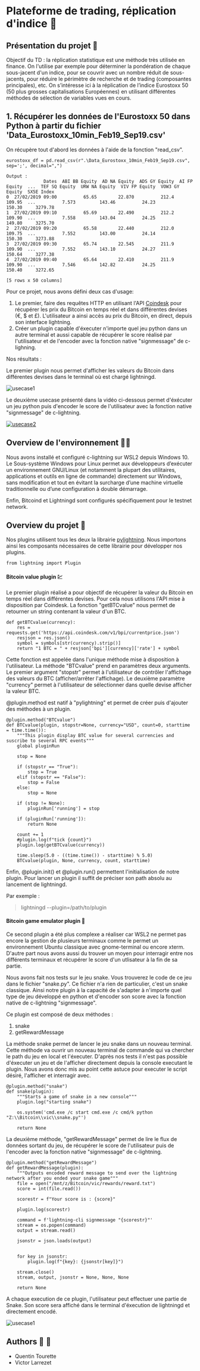 # Plateforme de trading, réplication d'indice :cactus:

## Présentation du projet :racehorse:

Objectif du TD : la réplication statistique est une méthode très utilisée en finance. On l'utilise par
exemple pour déterminer la pondération de chaque sous-jacent d'un indice, pour se couvrir avec
un nombre réduit de sous-jacents, pour réduire le périmètre de recherche et de trading
(composantes principales), etc. On s’intéresse ici à la réplication de l’indice Eurostoxx 50 (50 plus
grosses capitalisations Européennes) en utilisant différentes méthodes de sélection de variables
vues en cours.

## 1. Récupérer les données de l'Eurostoxx 50 dans Python à partir du fichier 'Data_Eurostoxx_10min_Feb19_Sep19.csv'

On récupère tout d'abord les données à l'aide de la fonction "read_csv".

```
eurostoxx_df = pd.read_csv(r".\Data_Eurostoxx_10min_Feb19_Sep19.csv", sep=';', decimal=",")

Output : 
              Dates  ABI BB Equity  AD NA Equity  ADS GY Equity  AI FP Equity  ...  TEF SQ Equity  URW NA Equity  VIV FP Equity  VOW3 GY Equity  SX5E Index
0  27/02/2019 09:00          65.65        22.870          212.4        109.95  ...          7.573         143.46          24.23          150.30     3279.78
1  27/02/2019 09:10          65.69        22.490          212.2        109.90  ...          7.558         143.04          24.25          149.80     3275.70
2  27/02/2019 09:20          65.58        22.440          212.0        109.75  ...          7.552         143.00          24.14          150.30     3273.88
3  27/02/2019 09:30          65.74        22.545          211.9        109.90  ...          7.552         143.10          24.27          150.64     3277.38
4  27/02/2019 09:40          65.64        22.410          211.9        109.90  ...          7.546         142.82          24.25          150.40     3272.65

[5 rows x 50 columns]
```

Pour ce projet, nous avons défini deux cas d'usage:
1. Le premier, faire des requêtes HTTP en utilisant l'API [Coindesk]('https://api.coindesk.com/v1/bpi/currentprice.json') pour récupérer les prix du Bitcoin en temps réel et dans différentes devises (€, $ et £). L'utilisateur a ainsi accès au prix du Bitcoin, en direct, depuis son interface lightning.
2. Créer un plugin capable d'éxecuter n'importe quel jeu python dans un autre terminal et aussi capable de récupérer le score réalisé par l'utilisateur et de l'encoder avec la fonction native "signmessage" de c-lighning.

Nos résultats : 

Le premier plugin nous permet d'afficher les valeurs du Bitcoin dans différentes devises dans le terminal où est chargé lightningd.

![usecase1](https://github.com/victorlrz/LightningPlugin/blob/main/src/btcplugin.png)

Le deuxième usecase présenté dans la vidéo ci-dessous permet d'éxécuter un jeu python puis d'encoder le score de l'utilisateur avec la fonction native "signmessage" de c-lightning.

[![usecase2](https://github.com/victorlrz/LightningPlugin/blob/main/src/hook.png)](https://www.youtube.com/watch?v=S9FJD41cBcY&feature=youtu.be)

## Overview de l'environnement :runner::dash:

Nous avons installé et configuré c-lightning sur WSL2 depuis Windows 10. Le Sous-système Windows pour Linux permet aux développeurs d’exécuter un environnement GNU/Linux (et notamment la plupart des utilitaires, applications et outils en ligne de commande) directement sur Windows, sans modification et tout en évitant la surcharge d’une machine virtuelle traditionnelle ou d’une configuration à double démarrage.

Enfin, Bitcoind et Lightningd sont configurés spécifiquement pour le testnet network.

## Overview du projet :eyes:

Nos plugins utilisent tous les deux la librairie [pylightning](https://pypi.org/project/lightning-python/). Nous importons ainsi les composants nécessaires de cette librairie pour développer nos plugins.

```from lightning import Plugin```

#### Bitcoin value plugin :chart:

Le premier plugin réalisé a pour objectif de récupérer la valeur du Bitcoin en temps réel dans différentes devises. Pour cela nous utilisons l'API mise à disposition par Coindesk. La fonction "getBTCvalue" nous permet de retourner un string contenant la valeur d'un BTC.

```
def getBTCvalue(currency):
    res = requests.get('https://api.coindesk.com/v1/bpi/currentprice.json')
    resjson = res.json()
    symbol = symbols[str(currency).strip()]
    return "1 BTC = " + resjson['bpi'][currency]['rate'] + symbol
```

Cette fonction est appelée dans l'unique méthode mise à disposition à l'utilisateur. La méthode "BTCvalue" prend en paramètres deux arguments. Le premier argument "stopstr" permet à l'utilisateur de contrôler l'affichage des valeurs du BTC (afficher/arrêter l'affichage). Le deuxième paramètre "currency" permet à l'utilisateur de sélectionner dans quelle devise afficher la valeur BTC.

@plugin.method est natif à "pylightning" et permet de créer puis d'ajouter des méthodes à un plugin.

```
@plugin.method("BTCvalue")
def BTCvalue(plugin, stopstr=None, currency="USD", count=0, starttime = time.time()):
    """This plugin display BTC value for several currencies and suscribe to several RPC events"""
    global pluginRun
    
    stop = None

    if (stopstr == "True"):
        stop = True
    elif (stopstr == "False"):
        stop = False
    else:
        stop = None

    if (stop != None):
        pluginRun['running'] = stop

    if (pluginRun['running']):
        return None

    count += 1
    #plugin.log(f"tick {count}")
    plugin.log(getBTCvalue(currency))

    time.sleep(5.0 - ((time.time()) - starttime) % 5.0)
    BTCvalue(plugin, None, currency, count, starttime)
```

Enfin, @plugin.init() et @plugin.run() permettent l'initialisation de notre plugin. Pour lancer un plugin il suffit de préciser son path absolu au lancement de lightningd.

Par exemple :
> lightningd --plugin=/path/to/plugin

#### Bitcoin game emulator plugin :snake:

Ce second plugin a été plus complexe a réaliser car WSL2 ne permet pas encore la gestion de plusieurs terminaux comme le permet un environnement Ubuntu classique avec gnome-terminal ou encore xterm. D'autre part nous avons aussi du trouver un moyen pour interragir entre nos différents terminaux et récupérer le score d'un utlisateur à la fin de sa partie.

Nous avons fait nos tests sur le jeu snake. Vous trouverez le code de ce jeu dans le fichier "snake.py". Ce fichier n'a rien de particulier, c'est un snake classique. Ainsi notre plugin à la capacité de s'adapter à n'importe quel type de jeu développé en python et d'encoder son score avec la fonction native de c-lightning "signmessage".

Ce plugin est composé de deux méthodes : 
1. snake
2. getRewardMessage

La méthode snake permet de lancer le jeu snake dans un nouveau terminal. Cette méthode va ouvrir un nouveau terminal de commande qui va chercher le path du jeu en local et l'éxecuter. D'après nos tests il n'est pas possible d'éxecuter un jeu et de l'afficher directement depuis la console executant le plugin. Nous avons donc mis au point cette astuce pour executer le script désiré, l'afficher et interragir avec.

```
@plugin.method("snake")
def snake(plugin):
    """Starts a game of snake in a new console"""
    plugin.log("starting snake")

    os.system('cmd.exe /c start cmd.exe /c cmd/k python "Z:\\Bitcoin\\vic\\snake.py"')

    return None
```

La deuxième méthode, "getRewardMessage" permet de lire le flux de données sortant du jeu, de récupérer le score de l'utilisateur puis de l'encoder avec la fonction native "signmessage" de c-lightning.

```
@plugin.method("getRewardMessage")
def getRewardMessage(plugin):
    """Outputs encoded reward message to send over the lightning network after you ended your snake game"""
    file = open("/mnt/z/Bitcoin/vic/rewards/reward.txt")
    score = int(file.read())

    scorestr = f"Your score is : {score}"

    plugin.log(scorestr)

    command = f'lightning-cli signmessage "{scorestr}"'
    stream = os.popen(command)
    output = stream.read()

    jsonstr = json.loads(output)


    for key in jsonstr:
        plugin.log(f"{key}: {jsonstr[key]}")

    stream.close()
    stream, output, jsonstr = None, None, None

    return None
```

A chaque execution de ce plugin, l'utilisateur peut effectuer une partie de Snake. Son score sera affiché dans le terminal d'éxecution de lightningd et directement encodé.

![usecase1](https://github.com/victorlrz/LightningPlugin/blob/main/src/gameplugin.JPG)

## Authors :couple_with_heart: :two_men_holding_hands:
- Quentin Tourette
- Victor Larrezet
